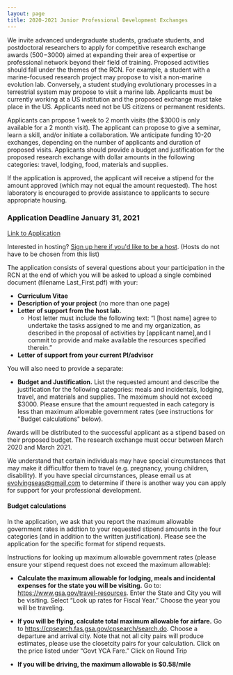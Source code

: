 ```yaml
---
layout: page
title: 2020-2021 Junior Professional Development Exchanges
---
```


We invite advanced undergraduate students, graduate students, and postdoctoral researchers to apply for competitive research exchange awards ($500-$3000) aimed at expanding their area of expertise or professional network beyond their field of training. Proposed activities should fall under the themes of the RCN. For example, a student with a marine-focused research project may propose to visit a non-marine evolution lab. Conversely, a student studying evolutionary processes in a terrestrial system may propose to visit a marine lab. Applicants must be currently working at a US institution and the proposed exchange must take place in the US. Applicants need not be US citizens or permanent residents.

Applicants can propose 1 week to 2 month visits (the $3000 is only available for a 2 month visit). The applicant can propose to give a seminar, learn a skill, and/or initiate a collaboration. We anticipate funding 10-20 exchanges, depending on the number of applicants and duration of proposed visits. Applicants should provide a budget and justification for the proposed research exchange with dollar amounts in the following categories: travel, lodging, food, materials and supplies. 

If the application is approved, the applicant will receive a stipend for the amount approved (which may not equal the amount requested). The host laboratory is encouraged to provide assistance to applicants to secure appropriate housing.

### Application Deadline January 31, 2021

[Link to Application](https://docs.google.com/forms/d/e/1FAIpQLSd0_Qwizvb6Y6GzlxT6Pxl0gUrBG3omT-Qc0QSw73WQItZ6zQ/viewform)

Interested in hosting? [Sign up here if you'd like to be a host](https://docs.google.com/spreadsheets/d/1e8PmMia5X9-IzGs9zvjSs2CX6kCz34aKZNhRUlGyLa8/edit#gid=0). (Hosts do not have to be chosen from this list)

The application consists of several questions about your participation in the RCN at the end of which you will be asked to upload a single combined document (filename Last_First.pdf) with your:

* **Curriculum Vitae**
* **Description of your project** (no more than one page)
* **Letter of support from the host lab.**
  * Host letter must include the following text: “I [host name] agree to undertake the tasks assigned to me and my organization, as described in the proposal of activities by [applicant name],and I commit to provide and make available the resources specified therein.”
* **Letter of support from your current PI/advisor**

You will also need to provide a separate:

* **Budget and Justification.** List the requested amount and describe the justification for the following categories: meals and incidentals, lodging, travel, and materials and supplies. The maximum should not exceed $3000. Please ensure that the amount requested in each category is less than maximum allowable government rates (see instructions for "Budget calculations" below).

Awards will be distributed to the successful applicant as a stipend based on their proposed budget. The research exchange must occur between March 2020 and March 2021.

We understand that certain individuals may have special circumstances that may make it difficultfor them to travel (e.g. pregnancy, young children, disability). If you have special circumstances, please email us at evolvingseas@gmail.com to determine if there is another way you can apply for support for your professional development.

#### Budget calculations

In the application, we ask that you report the maximum allowable government rates in addtion to your requested stipend amounts in the four categories (and in addition to the written justification). Please see the application for the specific format for stipend requests.

Instructions for looking up maximum allowable government rates (please ensure your stipend request does not exceed the maximum allowable):

* **Calculate the maximum allowable for lodging, meals and incidental expenses for the state you will be visiting.** Go to: https://www.gsa.gov/travel-resources. Enter the State and City you will be visiting. Select “Look up rates for Fiscal Year.” Choose the year you will be traveling. 

* **If you will be flying, calculate total maximum allowable for airfare.** Go to https://cpsearch.fas.gsa.gov/cpsearch/search.do. Choose a departure and arrival city. Note that not all city pairs will produce estimates, please use the closetcity pairs for your calculation. Click on the price listed under “Govt YCA Fare.” Click on Round Trip

* **If you will be driving, the maximum allowable is $0.58/mile**

